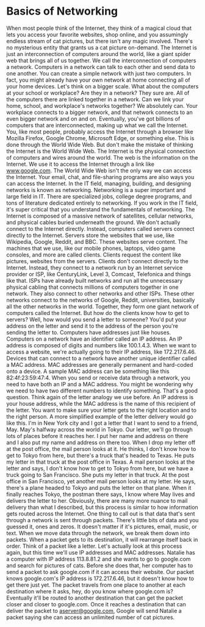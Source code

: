 # Basics of Networking

When most people think of the Internet, they think of a magical cloud that lets you access your favorite websites, shop online, and you assumingly endless stream of cat pictures, but there isn't any magic involved. There's no mysterious entity that grants us a cat picture on-demand. The Internet is just an interconnection of computers around the world, like a giant spider web that brings all of us together. We call the interconnection of computers a network. Computers in a network can talk to each other and send data to one another. You can create a simple network with just two computers. In fact, you might already have your own network at home connecting all of your home devices. Let's think on a bigger scale. What about the computers at your school or workplace? Are they in a network? They sure are. All of the computers there are linked together in a network. Can we link your home, school, and workplace's networks together? We absolutely can. Your workplace connects to a bigger network, and that network connects to an even bigger network and on and on. Eventually, you've got billions of computers that are interconnected, making up what we call the Internet. You, like most people, probably access the Internet through a browser like Mozilla Firefox, Google Chrome, Microsoft Edge, or something else. This is done through the World Wide Web. But don't make the mistake of thinking the Internet is the World Wide Web. The Internet is the physical connection of computers and wires around the world. The web is the information on the Internet. We use it to access the Internet through a link like www.google.com. The World Wide Web isn't the only way we can access the Internet. Your email, chat, and file-sharing programs are also ways you can access the Internet. In the IT field, managing, building, and designing networks is known as networking. Networking is a super important and large field in IT. There are specialized jobs, college degree programs, and tons of literature dedicated entirely to networking. If you work in the IT field, it's super critical that you understand the fundamentals of networking. The Internet is composed of a massive network of satellites, cellular networks, and physical cables buried underneath the ground. We don't actually connect to the Internet directly. Instead, computers called servers connect directly to the Internet. Servers store the websites that we use, like Wikipedia, Google, Reddit, and BBC. These websites serve content. The machines that we use, like our mobile phones, laptops, video game consoles, and more are called clients. Clients request the content like pictures, websites from the servers. Clients don't connect directly to the Internet. Instead, they connect to a network run by an Internet service provider or ISP, like CenturyLink, Level 3, Comcast, Telefonica and things like that. ISPs have already built networks and run all the unnecessary physical cabling that connects millions of computers together in one network. They also connect to other networks and other ISPs. These other networks connect to the networks of Google, Reddit, universities, basically all the other networks in the world. Together, they form one giant network of computers called the Internet. But how do the clients know how to get to servers? Well, how would you send a letter to someone? You'd put your address on the letter and send it to the address of the person you're sending the letter to. Computers have addresses just like houses. Computers on a network have an identifier called an IP address. An IP address is composed of digits and numbers like 100.1.4.3. When we want to access a website, we're actually going to their IP address, like 172.217.6.46. Devices that can connect to a network have another unique identifier called a MAC address. MAC addresses are generally permanent and hard-coded onto a device. A sample MAC address can be something like this 82:4f:23:59:47:4. When you send or receive data through a network, you need to have both an IP and a MAC address. You might be wondering why we need to have two different numbers to identify something. That's a good question. Think again of the letter analogy we use before. An IP address is your house address, while the MAC address is the name of this recipient of the letter. You want to make sure your letter gets to the right location and to the right person. A more simplified example of the letter delivery would go like this. I'm in New York city and I got a letter that I want to send to a friend, May. May's halfway across the world in Tokyo. Our letter, we'll go through lots of places before it reaches her. I put her name and address on there and I also put my name and address on there too. When I drop my letter off at the post office, the mail person looks at it. He thinks, I don't know how to get to Tokyo from here, but there's a truck that's headed to Texas. He puts my letter in that truck at the post office in Texas. A mail person looks at the letter and says, I don't know how to get to Tokyo from here, but we have a truck going to San Francisco. She puts my letter in that truck. At the post office in San Francisco, yet another mail person looks at my letter. He says, there's a plane headed to Tokyo and puts the letter on that plane. When it finally reaches Tokyo, the postman there says, I know where May lives and delivers the letter to her. Obviously, there are many more nuance to mail delivery than what I described, but this process is similar to how information gets routed across the Internet. One thing to call out is that data that's sent through a network is sent through packets. There's little bits of data and you guessed it, ones and zeros. It doesn't matter if it's pictures, email, music, or text. When we move data through the network, we break them down into packets. When a packet gets to its destination, it will rearrange itself back in order. Think of a packet like a letter. Let's actually look at this process again, but this time we'll use IP addresses and MAC addresses. Natalie has a computer with IP address 113.8.81.2 and she wants to go to google.com and search for pictures of cats. Before she does that, her computer has to send a packet to ask google.com if it can access their website. Our packet knows google.com's IP address is 172.217.6.46, but it doesn't know how to get there just yet. The packet travels from one place to another at each destination where it asks, hey, do you know where google.com is? Eventually it'll be routed to another destination that can get the packet closer and closer to google.com. Once it reaches a destination that can deliver the packet to aserver@google.com, Google will send Natalie a packet saying she can access an unlimited number of cat pictures.

